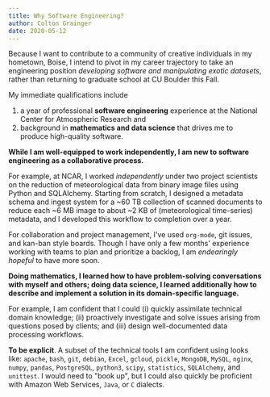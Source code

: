 ```yaml
---
title: Why Software Engineering?
author: Colton Grainger
date: 2020-05-12
---
```


Because I want to contribute to a community of creative individuals in my hometown, Boise, I intend to pivot in my career trajectory to take an engineering position *developing software and manipulating exotic datasets*, rather than returning to graduate school at CU Boulder this Fall.

My immediate qualifications include

1. a year of professional **software engineering** experience at the National Center for Atmospheric Research and
2. background in **mathematics and data science** that drives me to produce high-quality software.

**While I am well-equipped to work independently, I am new to software engineering as a collaborative process.**

For example, at NCAR, I worked *independently* under two project scientists on the reduction of meteorological data from binary image files using Python and SQLAlchemy. Starting from scratch, I designed a metadata schema and ingest system for a ~60 TB collection of scanned documents to reduce each ~6 MB image to about ~2 KB of (meteorological time-series) metadata, and I developed this workflow to completion over a year. 

For collaboration and project management, I've used `org-mode`, git issues, and kan-ban style boards. Though I have only a few months' experience working with teams to plan and prioritize a backlog, I am *endearingly hopeful* to have more soon.

**Doing mathematics, I learned how to have problem-solving conversations with myself and others; doing data science, I learned additionally how to describe and implement a solution in its domain-specific language.**

For example, I am confident that I could (i) quickly assimilate technical domain knowledge; (ii) proactively investigate and solve issues arising from questions posed by clients; and (iii) design well-documented data processing workflows.

**To be explicit**. A subset of the technical tools I am confident using looks like: 
`apache`, `bash`, `git`, `debian`, `Excel`, `gcloud`, `pickle`, `MongoDB`, `MySQL`, `nginx`, `numpy`, `pandas`, `PostgreSQL`, `python3`, `scipy`, `statistics`, `SQLAlchemy`, and `unittest`. 
I would need to "book up", but I could also quickly be proficient with Amazon Web Services, `Java`, or `C` dialects.
